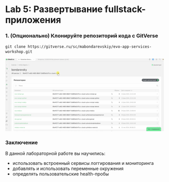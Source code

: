 # Lab 5: Развертывание fullstack-приложения


### 1. (Опционально) Клонируйте репозиторий кода c GitVerse

```
git clone https://gitverse.ru/sc/mabondarevskiy/evo-app-services-workshop.git
``` 

![docker-login-push](images/gifs/docker_login_push.gif)


### Заключение
В данной лабораторной работе вы научились:

- использовать встроенный сервисы логгирования и мониторинга
- добавлять и использовать переменные окружения
- определять пользовательские health-пробы 